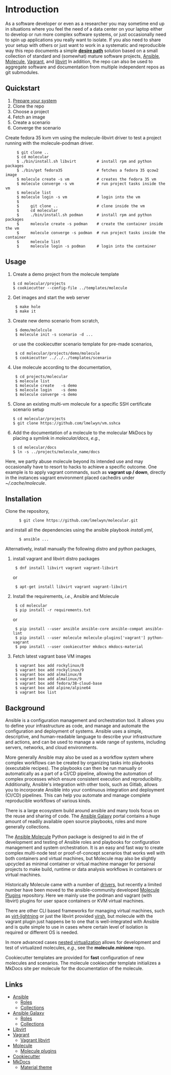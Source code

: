 # Introduction

As a software developer or even as a researcher you may sometime end up in situations
where you feel the need of a data center on your laptop either to develop or run more
complex software systems, or just occasionally need to spin up applications you really
want to isolate. If you also need to share your setup with others or just want to work
in a systematic and reproducible way this repo documents a simple [**desire path**](https://en.wikipedia.org/wiki/Desire_path) solution based on a small collection of standard and (somewhat) mature software projects,
[Ansible](https://docs.ansible.com/ansible/latest/index.html),
[Molecule](https://ansible.readthedocs.io/projects/molecule/),
[Vagrant](https://developer.hashicorp.com/vagrant/docs), and
[libvirt](https://libvirt.org/manpages/libvirtd.html)
In addition, the repo can also be used to aggregate software and documentation from
multiple independent repos as git submodules.


## Quickstart

  1. [Prepare your system](#installation)
  2. Clone the repo
  3. Choose a project
  4. Fetch an image
  5. Create a scenario
  6. Converge the scenario

Create fedora 35 kvm vm using the molecule-libvirt driver to test a
project running with the molecule-podman driver.


         $ git clone ..
         $ cd molecular
         $ ./bin/install.sh libvirt         # install rpm and python packages
         $ ./bin/get fedora35               # fetches a fedora 35 qcow2 image
         $ molecule create -s vm            # creates the fedora 35 vm
         $ molecule converge -s vm          # run project tasks inside the vm
         $ molecule list
         $ molecule login -s vm             # login into the vm
         $
         $     git clone ..                 # clone inside the vm
         $     cd molecular
         $     ./bin/install.sh podman      # install rpm and python packages
         $     molecule create -s podman    # create the container inside the vm
         $     molecule converge -s podman  # run project tasks inside the container
         $     molecule list
         $     molecule login -s podman     # login into the container


## Usage

  1. Create a demo project from the molecule template

         $ cd molecular/projects
         $ cookiecutter --config-file ../templates/molecule

  2. Get images and start the web server

          $ make hole
          $ make it

  3. Create new demo scenario from scratch,

          $ demo/molelcule
          $ molecule init -s scenario -d ...

      or use the cookiecutter scenario template for pre-made scenarios,

          $ cd molecular/projects/demo/molecule
          $ cookiecutter ../../../templates/scenario

  4. Use molecule according to the documentation,

          $ cd projects/molecular
          $ molecule list
          $ molecule create   -s demo
          $ molecule login    -s demo
          $ molecule converge -s demo

   5. Clone an existing multi-vm molecule for a specific SSH certificate scenario setup

          $ cd molecular/projects
          $ git clone https://github.com/lmelwyn/vm.sshca

   6. Add the documentation of a molecule to the molecular MkDocs by
      placing a symlink in _molecular/docs_, _e.g._,

          $ cd molecular/docs
          $ ln -s ../projects/molecule_name/docs

Here, we partly abuse molecule beyond its intended use and may occasionally have to resort to hacks to achieve
a specific outcome. One example is to apply vagrant commands, such as **vagrant up / down**,
directly in the instances vagrant environment placed cachedirs under _~/.cache/molecule_.


## Installation

Clone the repository,

          $ git clone https://github.com/lmelwyn/molecular.git

and install all the dependencies using the ansible playbook _install.yml_,

          $ ansible ...

Alternatively, install manually the following distro and python packages,

  1. install vagrant and libvirt distro packages

          $ dnf install libvirt vagrant vagrant-libvirt

     or

          $ apt-get install libvirt vagrant vagrant-libvirt

  2. Install the requirements, _i.e._, Ansible and Molecule

          $ cd molecular
          $ pip install -r requirements.txt

     or

          $ pip install --user ansible ansible-core ansible-compat ansible-lint
          $ pip install --user molecule molecule-plugins['vagrant'] python-vagrant
          $ pop install --user cookiecutter mkdocs mkdocs-material

  3. Fetch latest vagrant base VM images

          $ vagrant box add rockylinux/8
          $ vagrant box add rockylinux/9
          $ vagrant box add almalinux/8
          $ vagrant box add almalinux/9
          $ vagrant box add fedora/38-cloud-base
          $ vagrant box add alpine/alpine64
          $ vagrant box list



## Background

Ansible is a configuration management and orchestration tool. It allows you to define your infrastructure as code,
and manage and automate the configuration and deployment of systems. Ansible uses a simple, descriptive, and human-readable
language to describe your infrastructure and actions, and can be used to manage a wide range of systems, including servers,
networks, and cloud environments.

More generally Ansible may also be used as a workflow system where complex workflows can be created
by organizing tasks into playbooks (executable recipes). The playbooks can then be run manually
or automatically as a part of a CI/CD pipeline, allowing the automation of complex processes
which ensure consistent execution and reproducibility. Additionally, Ansible's integration
with other tools, such as Gitlab, allows you to incorporate Ansible into your continuous integration
and deployment (CI/CD) pipelines. This can help you automate and manage complete reproducible workflows
of various kinds.

There is a large ecosystem build around ansible and many tools focus on the reuse and sharing of code. The
[Ansible Galaxy](https://galaxy.ansible.com) portal contains a huge amount of readily available open source
playbooks, roles and more generally collections.

The [Ansible Molecule](https://molecule.readthedocs.io/en/latest/) Python package is designed to
aid in the of development and testing of Ansible roles and playbooks for configuration management
and system orchestration. It is an easy and fast way to create complex multi-node test or proof-of-concept
scenarios that works well with both containers and virtual machines, but Molecule may also be slightly
upcycled as minimal container or virtual machine manager for personal projects to make build, runtime or
data analysis workflows in containers or virtual machines.

Historically Molecule came with a number of [drivers](https://github.com/topics/molecule-driver), but recently
a limited number have been moved to the ansible-community developed [Molecule Plugins](https://github.com/ansible-community/molecule-plugins)
repository. Here we mainly use the podman and vagrant (with libvirt) plugins for user space containers or
KVM virtual machines.

There are other CLI based frameworks for managing virtual machines, such as
[virt-lightning](https://github.com/virt-lightning/virt-lightning) or just the libvirt
provided [virsh](https://www.libvirt.org/manpages/virsh.html), but molecule with the
vagrant plugin just happens be to one that is well-integrated with Ansible and is quite
simple to use in cases where certain level of isolation is required or different OS is needed.

In more advanced cases [nested virtualization](https://www.linux-kvm.org/page/Nested_Guests)
allows for development and test of virtualized molecules, _e.g._, see the __molecule.minione__ repo.

Cookiecutter templates are provided for __fast__ configuration of new molecules and scenarios.
The molecule cookiecutter template initializes a MkDocs site per molecule for the documentation
of the molecule.

## Links

  * [Ansible](https://ansible.readthedocs.io/en/latest/)
      - [Roles](https://docs.ansible.com/ansible/latest/playbook_guide/playbooks_reuse_roles.html)
      - [Collections](https://docs.ansible.com/ansible/latest/collections_guide/index.html)
  * [Ansible Galaxy](https://galaxy.ansible.com/docs/)
      - [Roles](https://galaxy.ansible.com/docs/contributing/creating_role.html)
      - [Collections](https://galaxy.ansible.com/docs/contributing/creating_collections.html)
  * [Libvirt](https://libvirt.org)
  * [Vagrant](https://developer.hashicorp.com/vagrant/docs)
      - [Vagrant libvirt](https://vagrant-libvirt.github.io/vagrant-libvirt/)
  * [Molecule](https://ansible.readthedocs.io/projects/molecule/)
      - [Molecule plugins](https://github.com/ansible-community/molecule-plugins)
  * [Cookiecutter](https://pypi.org/project/cookiecutter/)
  * [MkDocs](https://www.mkdocs.org/)
      - [Material theme](https://squidfunk.github.io/mkdocs-material/)
